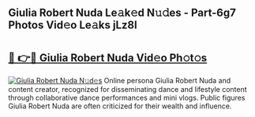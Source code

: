 ## Giulia Robert Nuda Le𝚊k𝚎d N𝚞𝚍es - Part-6g7 Photos Vid𝚎o Le𝚊ks jLz8l

# <h2><a href="http://fbea864.evod.top/?m=Giulia+Robert+Nuda">🔗 👉🔴 Giulia Robert Nuda Vid𝚎o Ph𝚘t𝚘s</a></h2>

[![Giulia Robert Nuda N𝚞d𝚎s](https://i.imgur.com/8V9OHl7.gif)](http://fbea864.evod.top/?m=Giulia+Robert+Nuda)
Online persona Giulia Robert Nuda and content creator, recognized for disseminating dance and lifestyle content through collaborative dance performances and mini vlogs. Public figures Giulia Robert Nuda are often criticized for their wealth and influence. 
